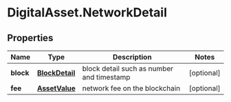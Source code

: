 # DigitalAsset.NetworkDetail

## Properties

Name | Type | Description | Notes
------------ | ------------- | ------------- | -------------
**block** | [**BlockDetail**](BlockDetail.md) | block detail such as number and timestamp | [optional] 
**fee** | [**AssetValue**](AssetValue.md) | network fee on the blockchain | [optional] 


